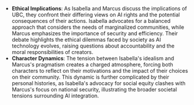 - **Ethical Implications**: As Isabella and Marcus discuss the implications of UBC, they confront their differing views on AI rights and the potential consequences of their actions. Isabella advocates for a balanced approach that considers the needs of marginalized communities, while Marcus emphasizes the importance of security and efficiency. Their debate highlights the ethical dilemmas faced by society as AI technology evolves, raising questions about accountability and the moral responsibilities of creators.
- **Character Dynamics**: The tension between Isabella's idealism and Marcus's pragmatism creates a charged atmosphere, forcing both characters to reflect on their motivations and the impact of their choices on their community. This dynamic is further complicated by their personal histories, as Isabella's advocacy for social equity clashes with Marcus's focus on national security, illustrating the broader societal tensions surrounding AI integration.
